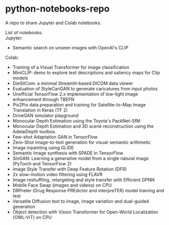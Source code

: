# python-notebooks-repo
A repo to share Jupyter and Colab notebooks.  
  
List of notebooks:  
Jupyter:  
- Semantic search on unseen images with OpenAI's CLIP
  
Colab:  
- Training of a Visual Transformer for image classification  
- MiniCLIP: demo to explore text descriptions and saliency maps for Clip models  
- DieSitCom: a minimal Streamlit-based DICOM data viewer  
- Evaluation of StyleCariGAN to generate caricatures from input photos  
- Unofficial TensorFlow 2.x implementation of low-light image enhancement through TBEFN  
- Pix2Pix data preparation and training for Satellite-to-Map Image Translation in Keras (TF 2)  
- DriveGAN simulator playground  
- Monocular Depth Estimation using the Toyota's PackNet-SfM  
- Monocular Depth Estimation and 3D scene reconstruction using the AdelaiDepth toolbox.  
- Few-shot Adaptation GAN in TensorFlow  
- Zero-Shot image-to-text generation for visual-semantic arithmetic  
- Image inpainting using GLIDE  
- Semantic Image synthesis with SPADE in TensorFlow  
- SinGAN: Learning a generative model from a single natural image (PyTorch and TensorFlow 2)  
- Image Style Transfer with Deep Feature Rotation (DFR)  
- 2x slow-motion video filtering using FLAVR  
- Image reshuffling, retargeting and style transfer with Efficient GPNN  
- Mobile Face Swap (images and videos) on CPU    
- DRPreter (Drug Response PREdictor and interpreTER) model training and test  
- Versatile Diffusion text to image, image variation and dual-guided generation  
- Object detection with Vision Transformer for Open-World Localization (OWL-ViT) on CPU  